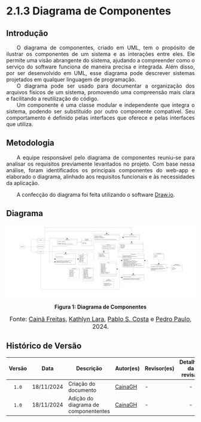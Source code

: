 # 2.1.3 Diagrama de Componentes

## Introdução
<p align="justify">&emsp;&emsp;O diagrama de componentes, criado em UML, tem o propósito de ilustrar os componentes de um sistema e as interações entre eles. Ele permite uma visão abrangente do sistema, ajudando a compreender como o serviço do software funciona de maneira precisa e integrada. Além disso, por ser desenvolvido em UML, esse diagrama pode descrever sistemas projetados em qualquer linguagem de programação.<br>
&emsp;&emsp;O diagrama pode ser usado para documentar a organização dos arquivos físicos de um sistema, promovendo uma compreensão mais clara e facilitando a reutilização do código.<br>
&emsp;&emsp;Um componente é uma classe modular e independente que integra o sistema, podendo ser substituído por outro componente compatível. Seu comportamento é definido pelas interfaces que oferece e pelas interfaces que utiliza.</p>

## Metodologia

<p align="justify">&emsp;&emsp;A equipe responsável pelo diagrama de componentes reuniu-se para analisar os requisitos previamente levantados no projeto. Com base nessa análise, foram identificados os principais componentes do web-app e elaborado o diagrama, alinhado aos requisitos funcionais e às necessidades da aplicação.</p>

<p align="justify">&emsp;&emsp;A confecção do diagrama foi feita utilizando o software <a href="https://app.diagrams.net/" target="blank">Draw.io</a>.</p>

## Diagrama

![Diagrama de Componentes](./assets/Diagrama_de_Componentes.jpg)

</div>

<figcaption align='center'>
    <b>Figura 1: Diagrama de Componentes </b>
    <br>
</figcaption>

<font size="3"><p style="text-align: center">Fonte: [Cainã Freitas](https://github.com/freitasc), [Kathlyn Lara](https://github.com/klmurussi), [Pablo S. Costa](https://github.com/pabloheika) e [Pedro Paulo](https://github.com/Pedrin0030), 2024.</p></font>


## Histórico de Versão

| Versão | Data | Descrição | Autor(es) | Revisor(es) | Detalhes da revisão |
| :----: | :--: | --------- | ----------- | ------ | :---: |
|`1.0`| 18/11/2024 | Criação do documento| [CainaGH] | - | - |
|`1.0`| 18/11/2024 | Adição do diagrama de componententes | [CainaGH] | - | - |

[AnaGH]: https://github.com/analufernanndess
[CainaGH]: https://github.com/freitasc
[ClaudioGH]: https://github.com/claudiohsc
[EliasGH]: https://github.com/EliasOliver21
[GuilhermeGH]: https://github.com/gmeister18
[JoelGH]: https://github.com/JoelSRangel
[KathlynGH]: https://github.com/klmurussi
[PabloGH]: https://github.com/pabloheika
[PedroGH]: https://github.com/pedro-rodiguero
[PedroPGH]: https://github.com/Pedrin0030
[PedroGH]: https://github.com/pabloheika
[SamuelGH]: https://github.com/samuelalvess
[TalesGH]: https://github.com/TalesRG